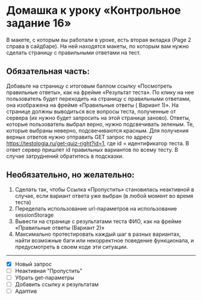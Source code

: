# Домашка к уроку «Контрольное задание 16»
В макете, с которым вы работали в уроке, есть вторая вкладка (Page 2 справа в сайдбаре). На ней находятся макеты, по
которым вам нужно сделать страницу с правильными ответами на тест.

## Обязательная часть:

Добавьте на страницу с итоговым баллом ссылку «Посмотреть правильные ответы», как на фрейме «Результат теста». По клику
на нее пользователь будет переходить на страницу с правильными ответами, она изображена на фрейме «Правильные ответы (
Вариант 1)».
На странице должны выводиться все вопросы теста, полученные от сервера (их нужно будет запросить на этой странице
заново). Ответы, которые пользователь выбрал верно, нужно подсвечивать зеленым. Те, которые выбраны неверно,
подсвечиваются красным.
Для получения верных ответов нужно отправить GET запрос по адресу
https://testologia.ru/get-quiz-right?id=1, где id = идентификатор теста.
В ответ сервер пришлет id правильных вариантов по всему тесту.
В случае затруднений обратитесь в подсказки.

## Необязательно, но желательно:

1. Сделать так, чтобы Ссылка «Пропустить» становилась неактивной в случае, если вариант ответа уже выбран (в любой
   момент во время теста)
2. Переделать использование url-параметров на использование sessionStorage
3. Вывести на странице с результатами теста ФИО, как на фрейме «Правильные ответы (Вариант 2)»
4. Максимально протестировать каждый шаг в разных вариантах, найти возможные баги или некорректное поведение
   функционала, и предусмотреть в своем коде эти ситуации.

___
- [x] Новый запрос
- [ ] Неактивная "Пропустить"
- [ ] Убрать get-параметры
- [ ] Добавить ссылку к результатам
- [ ] Адаптив